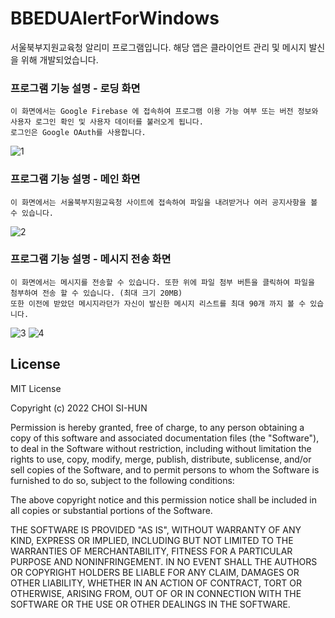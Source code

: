 # BBEDUAlertForWindows
서울북부지원교육청 알리미 프로그램입니다. 해당 앱은 클라이언트 관리 및 메시지 발신을 위해 개발되었습니다.

### 프로그램 기능 설명 - 로딩 화면
```
이 화면에서는 Google Firebase 에 접속하여 프로그램 이용 가능 여부 또는 버전 정보와 사용자 로그인 확인 및 사용자 데이터를 불러오게 됩니다.
로그인은 Google OAuth를 사용합니다.
```
![1](https://i.imgur.com/QzMgvGz.jpg)

### 프로그램 기능 설명 - 메인 화면
```
이 화면에서는 서울북부지원교육청 사이트에 접속하여 파일을 내려받거나 여러 공지사항을 볼 수 있습니다.
```
![2](https://i.imgur.com/t5376Gx.jpg)

### 프로그램 기능 설명 - 메시지 전송 화면
```
이 화면에서는 메시지를 전송할 수 있습니다. 또한 위에 파일 첨부 버튼을 클릭하여 파일을 첨부하여 전송 할 수 있습니다. (최대 크기 20MB)
또한 이전에 받았던 메시지라던가 자신이 발신한 메시지 리스트를 최대 90개 까지 볼 수 있습니다. 
```
![3](https://i.imgur.com/GAOmbWv.jpg)
![4](https://i.imgur.com/6uEMQpf.jpg)


## License
MIT License

Copyright (c) 2022 CHOI SI-HUN

Permission is hereby granted, free of charge, to any person obtaining a copy
of this software and associated documentation files (the "Software"), to deal
in the Software without restriction, including without limitation the rights
to use, copy, modify, merge, publish, distribute, sublicense, and/or sell
copies of the Software, and to permit persons to whom the Software is
furnished to do so, subject to the following conditions:

The above copyright notice and this permission notice shall be included in all
copies or substantial portions of the Software.

THE SOFTWARE IS PROVIDED "AS IS", WITHOUT WARRANTY OF ANY KIND, EXPRESS OR
IMPLIED, INCLUDING BUT NOT LIMITED TO THE WARRANTIES OF MERCHANTABILITY,
FITNESS FOR A PARTICULAR PURPOSE AND NONINFRINGEMENT. IN NO EVENT SHALL THE
AUTHORS OR COPYRIGHT HOLDERS BE LIABLE FOR ANY CLAIM, DAMAGES OR OTHER
LIABILITY, WHETHER IN AN ACTION OF CONTRACT, TORT OR OTHERWISE, ARISING FROM,
OUT OF OR IN CONNECTION WITH THE SOFTWARE OR THE USE OR OTHER DEALINGS IN THE
SOFTWARE.
